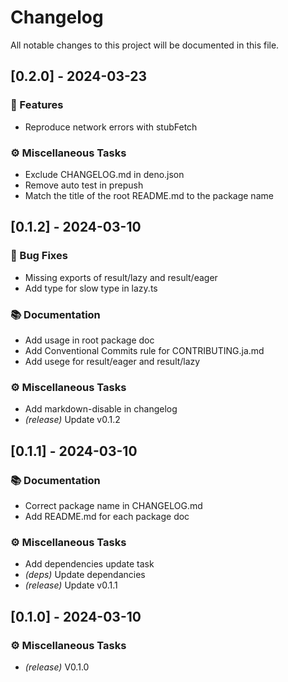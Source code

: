 <!-- markdownlint-disable -->
# Changelog

All notable changes to this project will be documented in this file.

## [0.2.0] - 2024-03-23

### 🚀 Features

- Reproduce network errors with stubFetch

### ⚙️ Miscellaneous Tasks

- Exclude CHANGELOG.md in deno.json
- Remove auto test in prepush
- Match the title of the root README.md to the package name

## [0.1.2] - 2024-03-10

### 🐛 Bug Fixes

- Missing exports of result/lazy and result/eager
- Add type for slow type in lazy.ts

### 📚 Documentation

- Add usage in root package doc
- Add Conventional Commits rule for CONTRIBUTING.ja.md
- Add usege for result/eager and result/lazy

### ⚙️ Miscellaneous Tasks

- Add markdown-disable in changelog
- *(release)* Update v0.1.2

## [0.1.1] - 2024-03-10

### 📚 Documentation

- Correct package name in CHANGELOG.md
- Add README.md for each package doc

### ⚙️ Miscellaneous Tasks

- Add dependencies update task
- *(deps)* Update dependancies
- *(release)* Update v0.1.1

## [0.1.0] - 2024-03-10

### ⚙️ Miscellaneous Tasks

- *(release)* V0.1.0

<!-- generated by git-cliff -->

